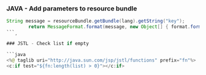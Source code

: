 ### JAVA - Add parameters to resource bundle

```java
String message = resourceBundle.getBundle(lang).getString("key");
		return MessageFormat.format(message, new Object[] { format.format(new Date()) });
```¸

### JSTL - Check list if empty

```java
<%@ taglib uri="http://java.sun.com/jsp/jstl/functions" prefix="fn"%>
<c:if test="${fn:length(list) > 0}"></c:if>
```
